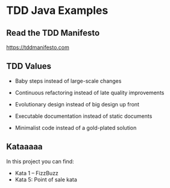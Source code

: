 # TDD Java Examples

## Read the TDD Manifesto
https://tddmanifesto.com

## TDD Values
- Baby steps instead of large-scale changes

- Continuous refactoring instead of late quality improvements

- Evolutionary design instead of big design up front

- Executable documentation instead of static documents

- Minimalist code instead of a gold-plated solution

## Kataaaaa
In this project you can find:
- Kata 1 – FizzBuzz
- Kata 5: Point of sale kata
